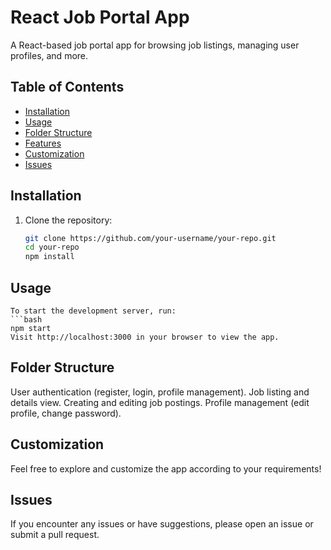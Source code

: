 # React Job Portal App

A React-based job portal app for browsing job listings, managing user profiles, and more.

## Table of Contents

- [Installation](#installation)
- [Usage](#usage)
- [Folder Structure](#folder-structure)
- [Features](#features)
- [Customization](#customization)
- [Issues](#issues)

## Installation

1. Clone the repository:

   ```bash
   git clone https://github.com/your-username/your-repo.git
   cd your-repo
   npm install


## Usage
    To start the development server, run:
    ```bash
    npm start
    Visit http://localhost:3000 in your browser to view the app.

## Folder Structure
User authentication (register, login, profile management).
Job listing and details view.
Creating and editing job postings.
Profile management (edit profile, change password).

## Customization    
Feel free to explore and customize the app according to your requirements!

## Issues
If you encounter any issues or have suggestions, please open an issue or submit a pull request.

